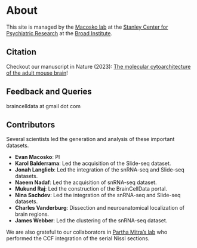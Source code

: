---
---

# About

This site is managed by the [Macosko
lab](https://macoskolab.com) at the [Stanley Center for Psychiatric
Research](https://www.broadinstitute.org/stanley-center-for-psychiatric-research)
at the [Broad Institute](https://www.broadinstitute.org).

## Citation

Checkout our manuscript in Nature (2023): [The molecular cytoarchitecture of the adult mouse brain](https://www.nature.com/articles/s41586-023-06818-7)!

## Feedback and Queries

braincelldata at gmail dot com

## Contributors

Several scientists led the generation and analysis of these important datasets.

- **Evan Macosko**: PI
- **Karol Balderrama**: Led the acquisition of the Slide-seq dataset.
- **Jonah Langlieb**: Led the integration of the snRNA-seq and Slide-seq datasets.
- **Naeem Nadaf**: Led the acquisition of snRNA-seq dataset.
- **Mukund Raj**: Led the construction of the BrainCellData portal.
- **Nina Sachdev**: Led the integration of the snRNA-seq and Slide-seq datasets.
- **Charles Vanderburg**:  Dissection and neuroanatomical localization of brain regions.
- **James Webber**: Led the clustering of the snRNA-seq dataset.

We are also grateful to our collaborators in [Partha Mitra’s lab](http://brainarchitecture.org/) who performed
the CCF integration of the serial Nissl sections.

